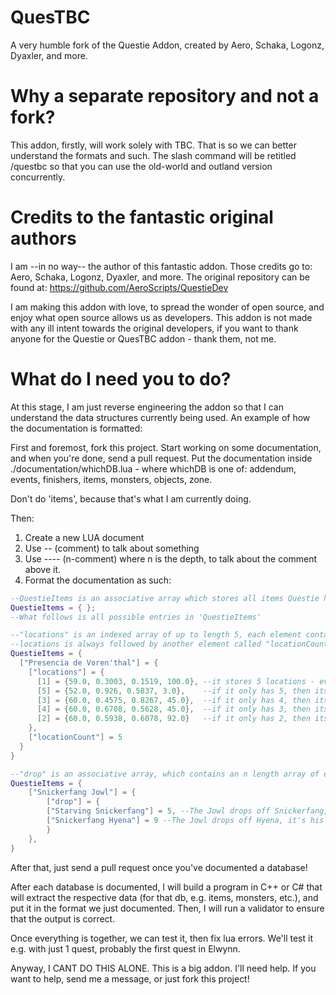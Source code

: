 # QuesTBC
A very humble fork of the Questie Addon, created by Aero, Schaka, Logonz, Dyaxler, and more.

# Why a separate repository and not a fork?
This addon, firstly, will work solely with TBC. That is so we can better understand the formats and such. The slash command will be retitled /questbc so that you can use the old-world and outland version concurrently.

# Credits to the fantastic original authors
I am --in no way-- the author of this fantastic addon. Those credits go to: Aero, Schaka, Logonz, Dyaxler, and more.
The original repository can be found at: https://github.com/AeroScripts/QuestieDev

I am making this addon with love, to spread the wonder of open source, and enjoy what open source allows us as developers. This addon is not made with any ill intent towards the original developers, if you want to thank anyone for the Questie or QuesTBC addon - thank them, not me.

# What do I need you to do?
At this stage, I am just reverse engineering the addon so that I can understand the data structures currently being used.
An example of how the documentation is formatted:

First and foremost, fork this project. Start working on some documentation, and when you're done, send a pull request.
Put the documentation inside ./documentation/whichDB.lua - where whichDB is one of: addendum, events, finishers, items, monsters, objects, zone.

Don't do 'items', because that's what I am currently doing.

Then:
1) Create a new LUA document
2) Use -- (comment) to talk about something
3) Use ---- (n-comment) where n is the depth, to talk about the comment above it.
4) Format the documentation as such:

```lua
--QuestieItems is an associative array which stores all items Questie has knowledge of.
QuestieItems = { };
--What follows is all possible entries in 'QuestieItems'

--"locations" is an indexed array of up to length 5, each element containing an array with x,y,z and ???
--locations is always followed by another element called "locationCount" which is a count of the locations.
QuestieItems = {
  ["Presencia de Voren'thal"] = {
    ["locations"] = {
      [1] = {59.0, 0.3003, 0.1519, 100.0}, --it stores 5 locations - even if there is more
      [5] = {52.0, 0.926, 0.5837, 3.0},    --if it only has 5, then its 1,5,3,4,2
      [3] = {60.0, 0.4575, 0.8267, 45.0},  --if it only has 4, then its 1,3,4,2
      [4] = {60.0, 0.6708, 0.5628, 45.0},  --if it only has 3, then its 1,3,2
      [2] = {60.0, 0.5938, 0.6078, 92.0}   --if it only has 2, then its 1,2
    },
    ["locationCount"] = 5
  }
}

--"drop" is an associative array, which contains an n length array of each mob to drop it, and those elements store an integer refering to the items position on that mobs loot table. 
QuestieItems = {
	["Snickerfang Jowl"] = {
		["drop"] = {
		["Starving Snickerfang"] = 5, --The Jowl drops off Snickerfang, it's his 5th item on his loot table.
		["Snickerfang Hyena"] = 9 --The Jowl drops off Hyena, it's his 9th item on his loot table.
		}
  	},
}
```

After that, just send a pull request once you've documented a database!

After each database is documented, I will build a program in C++ or C# that will extract the respective data (for that db, e.g. items, monsters, etc.), and put it in the format we just documented.
Then, I will run a validator to ensure that the output is correct.


Once everything is together, we can test it, then fix lua errors.
We'll test it e.g. with just 1 quest, probably the first quest in Elwynn.


Anyway, I CANT DO THIS ALONE. This is a big addon. I'll need help.
If you want to help, send me a message, or just fork this project!
